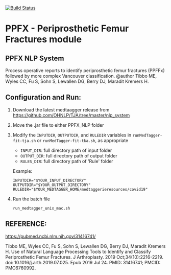 [![Build Status](http://img.shields.io/travis/badges/badgerbadgerbadger.svg?style=flat-square)](https://travis-ci.org/badges/badgerbadgerbadger) 

# PPFX - Periprosthetic Femur Fractures module
  
## PPFX NLP System
Process operative reports to identify periprosthetic femur fractures (PPFFx) followed by more complex Vancouver classification.
@author Tibbo ME, Wyles CC, Fu S, Sohn S, Lewallen DG, Berry DJ, Maradit Kremers H.

## Configuration and Run:

1. Download the latest medtaagger release from https://github.com/OHNLP/TJA/tree/master/nlp_system 
2. Move the .jar file to either PPFX_NLP folder
3. Modify the `INPUTDIR`, `OUTPUTDIR`, and `RULEDIR` variables in `runMedTagger-fit-tja.sh` or `runMedTagger-fit-tka.sh`, as appropriate
    - `INPUT_DIR`: full directory path of input folder 
    - `OUTPUT_DIR`: full directory path of output folder
    - `RULES_DIR`: full directory path of 'Rule' folder
    
    Example:
    ```
    INPUTDIR="$YOUR_INPUT_DIRECTORY"
    OUTPUTDIR="$YOUR_OUTPUT_DIRECTORY"
    RULEDIR="$YOUR_MEDTAGGER_HOME/medtaggerieresources/covid19"
    ```
    
4. Run the batch file

    ```
    run_medtagger_unix_mac.sh
    ```
## REFERENCE:
https://pubmed.ncbi.nlm.nih.gov/31416741/

Tibbo ME, Wyles CC, Fu S, Sohn S, Lewallen DG, Berry DJ, Maradit Kremers H. Use of Natural Language Processing Tools to Identify and Classify Periprosthetic Femur Fractures. J Arthroplasty. 2019 Oct;34(10):2216-2219. doi: 10.1016/j.arth.2019.07.025. Epub 2019 Jul 24. PMID: 31416741; PMCID: PMC6760992.
